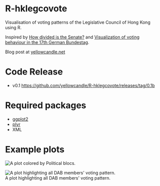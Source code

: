 R-hklegcovote
=============

Visualisation of voting patterns of the Legislative Council of Hong Kong using R.

Inspired by [How divided is the Senate?](http://vikparuchuri.com/blog/how-divided-is-the-senate/) and [Visualization of voting behaviour in the 17th German Bundestag](http://www.joyofdata.de/blog/visualization-of-voting-behaviour-in-the-17th-german-bundestag/).

Blog post at [yellowcandle.net](http://yellowcandle.net/2015/03/legco-vote-analysis/)

# Code Release

- v0.1 https://github.com/yellowcandle/R-hklegcovote/releases/tag/0.1b

# Required packages
- [ggplot2](http://ggplot2.org/)
- [plyr](http://plyr.had.co.nz/)
- XML  

# Example plots

![A plot colored by Political blocs.](https://raw.githubusercontent.com/yellowcandle/R-hklegcovote/master/Rplot09.png)

![A plot highlighting all DAB members' voting pattern.](https://raw.githubusercontent.com/yellowcandle/R-hklegcovote/master/Rplot06.png)  
A plot highlighting all DAB members' voting pattern.  
